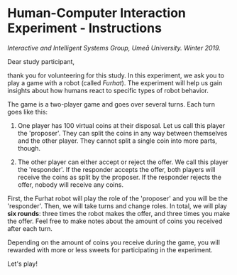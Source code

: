 # Human-Computer Interaction Experiment - Instructions
*Interactive and Intelligent Systems  Group, Umeå University. Winter 2019.*

Dear study participant,

thank you for volunteering for this study.
In this experiment, we ask you to play a game with a robot (called *Furhat*).
The experiment will help us gain insights about how humans react to specific types of robot behavior.

The game is a two-player game and goes over several turns.
Each turn goes like this:

1.  One player has 100 virtual coins at their disposal.
    Let us call this player the 'proposer'.
    They can split the coins in any way between themselves and the other player.
    They cannot split a single coin into more parts, though.

2.  The other player can either accept or reject the offer. We call this player the 'responder'.
    If the responder accepts the offer, both players will receive the coins as split by the proposer.
    If the responder rejects the offer, nobody will receive any coins.

First, the Furhat robot will play the role of the 'proposer' and you will be the 'responder'.
Then, we will take turns and change roles.
In total, we will play **six rounds**: three times the robot makes the offer, and three times you make the offer.
Feel free to make notes about the amount of coins you received after each turn.

Depending on the amount of coins you receive during the game, you will rewarded with more or less sweets for participating in the experiment.

Let's play!